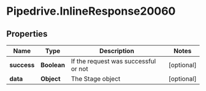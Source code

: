 # Pipedrive.InlineResponse20060

## Properties

Name | Type | Description | Notes
------------ | ------------- | ------------- | -------------
**success** | **Boolean** | If the request was successful or not | [optional] 
**data** | **Object** | The Stage object | [optional] 


